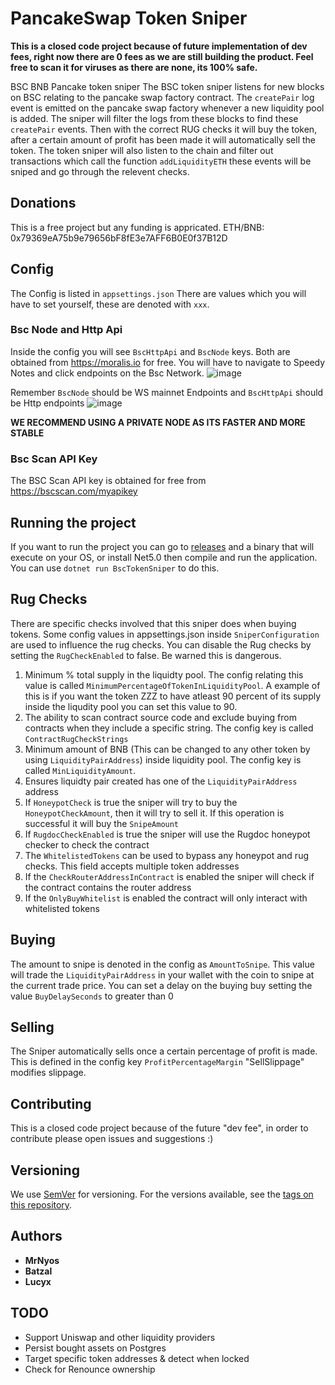 # PancakeSwap Token Sniper
**This is a closed code project because of future implementation of dev fees, right now there are 0 fees as we are still building the product.
Feel free to scan it for viruses as there are none, its 100% safe.**

BSC BNB Pancake token sniper
The BSC token sniper listens for new blocks on BSC relating to the pancake swap factory contract. The `createPair` log event is emitted on the pancake swap factory whenever a new liquidity pool is added. The sniper will filter the logs from these blocks to find these `createPair` events. Then with the correct RUG checks it will buy the token, after a certain amount of profit has been made it will automatically sell the token. The token sniper will also listen to the chain and filter out transactions which call the function `addLiquidityETH` these events will be sniped and go through the relevent checks.

## Donations
This is a free project but any funding is appricated.
ETH/BNB: 0x79369eA75b9e79656bF8fE3e7AFF6B0E0f37B12D

## Config
The Config is listed in `appsettings.json` There are values which you will have to set yourself, these are denoted with `xxx`.

### Bsc Node and Http Api
Inside the config you will see `BscHttpApi` and `BscNode` keys. 
Both are obtained from https://moralis.io for free. You will have to navigate to Speedy Notes and click endpoints on the Bsc Network.
![image](https://user-images.githubusercontent.com/49910176/131349328-cabed516-2718-4afd-97d3-e16961c7c83f.png)

Remember `BscNode` should be WS mainnet Endpoints and `BscHttpApi` should be Http endpoints
![image](https://user-images.githubusercontent.com/49910176/131349432-a4768c58-526c-407e-8cf6-547e1aacebf5.png)

**WE RECOMMEND USING A PRIVATE NODE AS ITS FASTER AND MORE STABLE**

### Bsc Scan API Key
The BSC Scan API key is obtained for free from https://bscscan.com/myapikey

## Running the project
If you want to run the project you can go to [releases](https://github.com/JayArrowz/PancakeTokenSniper/releases) and a binary that will execute on your OS, or install Net5.0 then compile and run the application. You can use `dotnet run BscTokenSniper` to do this.

## Rug Checks
There are specific checks involved that this sniper does when buying tokens. Some config values in appsettings.json inside `SniperConfiguration` are used to influence the rug checks. You can disable the Rug checks by setting the `RugCheckEnabled` to false. Be warned this is dangerous.

1. Minimum % total supply in the liquidty pool. The config relating this value is called `MinimumPercentageOfTokenInLiquidityPool`. A example of this is if you want the token ZZZ to have atleast 90 percent of its supply inside the liqudity pool you can set this value to 90.
2. The ability to scan contract source code and exclude buying from contracts when they include a specific string. The config key is called `ContractRugCheckStrings`
3. Minimum amount of BNB (This can be changed to any other token by using `LiquidityPairAddress`) inside liquidity pool. The config key is called `MinLiquidityAmount`. 
4. Ensures liquidty pair created has one of the `LiquidityPairAddress` address
5. If `HoneypotCheck` is true the sniper will try to buy the `HoneypotCheckAmount`, then it will try to sell it. If this operation is successful it will buy the `SnipeAmount`
6. If `RugdocCheckEnabled` is true the sniper will use the Rugdoc honeypot checker to check the contract
7. The `WhitelistedTokens` can be used to bypass any honeypot and rug checks. This field accepts multiple token addresses
8. If the `CheckRouterAddressInContract` is enabled the sniper will check if the contract contains the router address 
9. If the `OnlyBuyWhitelist` is enabled the contract will only interact with whitelisted tokens

## Buying
The amount to snipe is denoted in the config as `AmountToSnipe`. This value will trade the `LiquidityPairAddress` in your wallet with the coin to snipe at the current trade price.
You can set a delay on the buying buy setting the value `BuyDelaySeconds` to greater than 0

## Selling
The Sniper automatically sells once a certain percentage of profit is made. This is defined in the config key `ProfitPercentageMargin`
"SellSlippage" modifies slippage.

## Contributing
This is a closed code project because of the future "dev fee", in order to contribute please open issues and suggestions :)

## Versioning
We use [SemVer](http://semver.org/) for versioning. For the versions available, see the [tags on this repository](https://github.com/MrNyos/TokenLiquiditySniper/tags). 

## Authors
* **MrNyos**
* **Batzal**
* **Lucyx**

## TODO
- Support Uniswap and other liquidity providers
- Persist bought assets on Postgres
- Target specific token addresses & detect when locked
- Check for Renounce ownership

